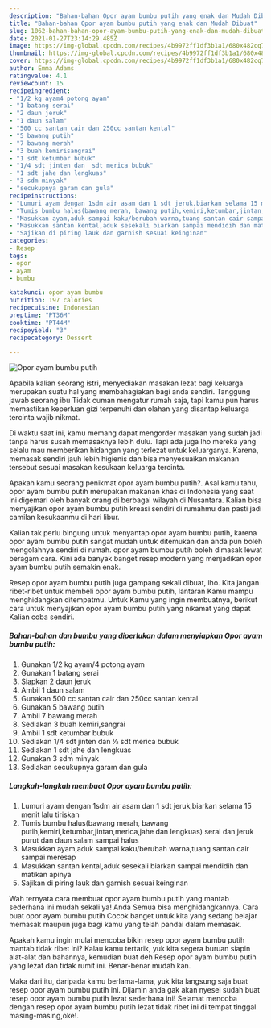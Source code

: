 ```yaml
---
description: "Bahan-bahan Opor ayam bumbu putih yang enak dan Mudah Dibuat"
title: "Bahan-bahan Opor ayam bumbu putih yang enak dan Mudah Dibuat"
slug: 1062-bahan-bahan-opor-ayam-bumbu-putih-yang-enak-dan-mudah-dibuat
date: 2021-01-27T23:14:29.485Z
image: https://img-global.cpcdn.com/recipes/4b9972ff1df3b1a1/680x482cq70/opor-ayam-bumbu-putih-foto-resep-utama.jpg
thumbnail: https://img-global.cpcdn.com/recipes/4b9972ff1df3b1a1/680x482cq70/opor-ayam-bumbu-putih-foto-resep-utama.jpg
cover: https://img-global.cpcdn.com/recipes/4b9972ff1df3b1a1/680x482cq70/opor-ayam-bumbu-putih-foto-resep-utama.jpg
author: Emma Adams
ratingvalue: 4.1
reviewcount: 15
recipeingredient:
- "1/2 kg ayam4 potong ayam"
- "1 batang serai"
- "2 daun jeruk"
- "1 daun salam"
- "500 cc santan cair dan 250cc santan kental"
- "5 bawang putih"
- "7 bawang merah"
- "3 buah kemirisangrai"
- "1 sdt ketumbar bubuk"
- "1/4 sdt jinten dan  sdt merica bubuk"
- "1 sdt jahe dan lengkuas"
- "3 sdm minyak"
- "secukupnya garam dan gula"
recipeinstructions:
- "Lumuri ayam dengan 1sdm air asam dan 1 sdt jeruk,biarkan selama 15 menit lalu tiriskan"
- "Tumis bumbu halus(bawang merah, bawang putih,kemiri,ketumbar,jintan,merica,jahe dan lengkuas) serai dan jeruk purut dan daun salam sampai halus"
- "Masukkan ayam,aduk sampai kaku/berubah warna,tuang santan cair sampai meresap"
- "Masukkan santan kental,aduk sesekali biarkan sampai mendidih dan matikan apinya"
- "Sajikan di piring lauk dan garnish sesuai keinginan"
categories:
- Resep
tags:
- opor
- ayam
- bumbu

katakunci: opor ayam bumbu 
nutrition: 197 calories
recipecuisine: Indonesian
preptime: "PT36M"
cooktime: "PT44M"
recipeyield: "3"
recipecategory: Dessert

---
```



![Opor ayam bumbu putih](https://img-global.cpcdn.com/recipes/4b9972ff1df3b1a1/680x482cq70/opor-ayam-bumbu-putih-foto-resep-utama.jpg)

Apabila kalian seorang istri, menyediakan masakan lezat bagi keluarga merupakan suatu hal yang membahagiakan bagi anda sendiri. Tanggung jawab seorang ibu Tidak cuman mengatur rumah saja, tapi kamu pun harus memastikan keperluan gizi terpenuhi dan olahan yang disantap keluarga tercinta wajib nikmat.

Di waktu  saat ini, kamu memang dapat mengorder masakan yang sudah jadi tanpa harus susah memasaknya lebih dulu. Tapi ada juga lho mereka yang selalu mau memberikan hidangan yang terlezat untuk keluarganya. Karena, memasak sendiri jauh lebih higienis dan bisa menyesuaikan makanan tersebut sesuai masakan kesukaan keluarga tercinta. 



Apakah kamu seorang penikmat opor ayam bumbu putih?. Asal kamu tahu, opor ayam bumbu putih merupakan makanan khas di Indonesia yang saat ini digemari oleh banyak orang di berbagai wilayah di Nusantara. Kalian bisa menyajikan opor ayam bumbu putih kreasi sendiri di rumahmu dan pasti jadi camilan kesukaanmu di hari libur.

Kalian tak perlu bingung untuk menyantap opor ayam bumbu putih, karena opor ayam bumbu putih sangat mudah untuk ditemukan dan anda pun boleh mengolahnya sendiri di rumah. opor ayam bumbu putih boleh dimasak lewat beragam cara. Kini ada banyak banget resep modern yang menjadikan opor ayam bumbu putih semakin enak.

Resep opor ayam bumbu putih juga gampang sekali dibuat, lho. Kita jangan ribet-ribet untuk membeli opor ayam bumbu putih, lantaran Kamu mampu menghidangkan ditempatmu. Untuk Kamu yang ingin membuatnya, berikut cara untuk menyajikan opor ayam bumbu putih yang nikamat yang dapat Kalian coba sendiri.

<!--inarticleads1-->

##### Bahan-bahan dan bumbu yang diperlukan dalam menyiapkan Opor ayam bumbu putih:

1. Gunakan 1/2 kg ayam/4 potong ayam
1. Gunakan 1 batang serai
1. Siapkan 2 daun jeruk
1. Ambil 1 daun salam
1. Gunakan 500 cc santan cair dan 250cc santan kental
1. Gunakan 5 bawang putih
1. Ambil 7 bawang merah
1. Sediakan 3 buah kemiri,sangrai
1. Ambil 1 sdt ketumbar bubuk
1. Sediakan 1/4 sdt jinten dan ½ sdt merica bubuk
1. Sediakan 1 sdt jahe dan lengkuas
1. Gunakan 3 sdm minyak
1. Sediakan secukupnya garam dan gula




<!--inarticleads2-->

##### Langkah-langkah membuat Opor ayam bumbu putih:

1. Lumuri ayam dengan 1sdm air asam dan 1 sdt jeruk,biarkan selama 15 menit lalu tiriskan
1. Tumis bumbu halus(bawang merah, bawang putih,kemiri,ketumbar,jintan,merica,jahe dan lengkuas) serai dan jeruk purut dan daun salam sampai halus
1. Masukkan ayam,aduk sampai kaku/berubah warna,tuang santan cair sampai meresap
1. Masukkan santan kental,aduk sesekali biarkan sampai mendidih dan matikan apinya
1. Sajikan di piring lauk dan garnish sesuai keinginan




Wah ternyata cara membuat opor ayam bumbu putih yang mantab sederhana ini mudah sekali ya! Anda Semua bisa menghidangkannya. Cara buat opor ayam bumbu putih Cocok banget untuk kita yang sedang belajar memasak maupun juga bagi kamu yang telah pandai dalam memasak.

Apakah kamu ingin mulai mencoba bikin resep opor ayam bumbu putih mantab tidak ribet ini? Kalau kamu tertarik, yuk kita segera buruan siapin alat-alat dan bahannya, kemudian buat deh Resep opor ayam bumbu putih yang lezat dan tidak rumit ini. Benar-benar mudah kan. 

Maka dari itu, daripada kamu berlama-lama, yuk kita langsung saja buat resep opor ayam bumbu putih ini. Dijamin anda gak akan nyesel sudah buat resep opor ayam bumbu putih lezat sederhana ini! Selamat mencoba dengan resep opor ayam bumbu putih lezat tidak ribet ini di tempat tinggal masing-masing,oke!.

